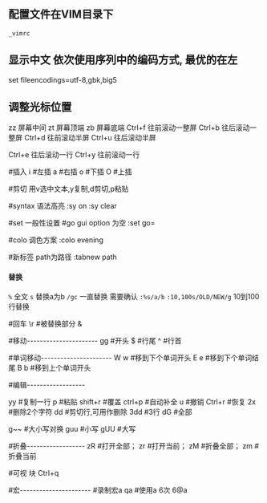 ## 配置文件在VIM目录下
`_vimrc`

## 显示中文 依次使用序列中的编码方式, 最优的在左
set fileencodings=utf-8,gbk,big5

## 调整光标位置
zz 屏幕中间
zt 屏幕顶端
zb 屏幕底端
Ctrl+f            往前滚动一整屏
Ctrl+b            往后滚动一整屏
Ctrl+d            往前滚动半屏
Ctrl+u            往后滚动半屏

Ctrl+e            往后滚动一行
Ctrl+y            往前滚动一行

#插入
i   #左插
a   #右插
o   #下插
O   #上插

#剪切
用v选中文本,y复制,d剪切,p粘贴

#syntax 语法高亮
:sy on
:sy clear

#set 一般性设置
#go gui option 为空
:set go=

#colo 调色方案
:colo evening

#新标签 path为路径
:tabnew path

#### 替换
`%` 全文
`s` 替换a为b
`/gc` 一直替换 需要确认
`:%s/a/b`
`:10,100s/OLD/NEW/g` 10到100行替换

#回车
\r
#被替换部分
&

#移动----------------------
gg  #开头
$   #行尾
^   #行首

#单词移动----------------------
W w	#移到下个单词开头
E e	#移到下个单词结尾
B b	#移到上个单词开头

#编辑------------------

yy	#复制一行
p	#粘贴
shift+r	#覆盖
ctrl+p  #自动补全
u   #撤销
Ctrl+r  #恢复
2x  #删除2个字符
dd  #剪切行,可用作删除
3dd #3行
dG  #全部

g~~ #大小写对换
guu #小写
gUU #大写

#折叠------------------
zR  #打开全部；
zr  #打开当前；
zM  #折叠全部；
zm  #折叠当前


#可视 块
Ctrl+q

#宏----------------------
#录制宏a
qa
#使用a 6次
6@a

